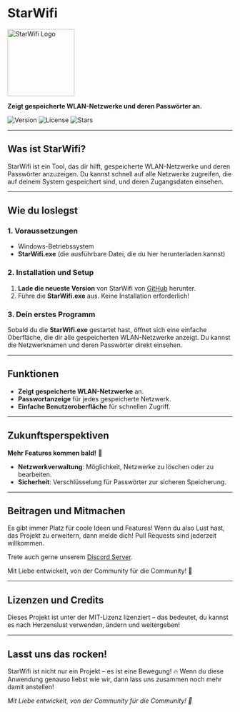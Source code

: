 # **StarWifi**  

<img src="logo.ico" alt="StarWifi Logo" width="150"/>

**Zeigt gespeicherte WLAN-Netzwerke und deren Passwörter an.**

![Version](https://img.shields.io/badge/version-1.0.2-purple) ![License](https://img.shields.io/badge/license-MIT-purple) ![Stars](https://img.shields.io/github/stars/eministarvr/star-wifi?style=social)

---

## **Was ist StarWifi?**

StarWifi ist ein Tool, das dir hilft, gespeicherte WLAN-Netzwerke und deren Passwörter anzuzeigen. Du kannst schnell auf alle Netzwerke zugreifen, die auf deinem System gespeichert sind, und deren Zugangsdaten einsehen.

---

## **Wie du loslegst**

### **1. Voraussetzungen**
- Windows-Betriebssystem
- **StarWifi.exe** (die ausführbare Datei, die du hier herunterladen kannst)

### **2. Installation und Setup**
1. **Lade die neueste Version** von StarWifi von [GitHub](https://github.com/EministarVR/star-wifi) herunter.
2. Führe die **StarWifi.exe** aus. Keine Installation erforderlich!

### **3. Dein erstes Programm**
Sobald du die **StarWifi.exe** gestartet hast, öffnet sich eine einfache Oberfläche, die dir alle gespeicherten WLAN-Netzwerke anzeigt. Du kannst die Netzwerknamen und deren Passwörter direkt einsehen.

---

## **Funktionen**

- **Zeigt gespeicherte WLAN-Netzwerke** an.
- **Passwortanzeige** für jedes gespeicherte Netzwerk.
- **Einfache Benutzeroberfläche** für schnellen Zugriff.

---

## **Zukunftsperspektiven**

**Mehr Features kommen bald!** 🚀

- **Netzwerkverwaltung**: Möglichkeit, Netzwerke zu löschen oder zu bearbeiten.
- **Sicherheit**: Verschlüsselung für Passwörter zur sicheren Speicherung.

---

## **Beitragen und Mitmachen**

Es gibt immer Platz für coole Ideen und Features! Wenn du also Lust hast, das Projekt zu erweitern, dann melde dich! Pull Requests sind jederzeit willkommen.

Trete auch gerne unserem [Discord Server](https://discord.gg/EW9f9qeubm).

Mit Liebe entwickelt, von der Community für die Community! 💖

---

## **Lizenzen und Credits**

Dieses Projekt ist unter der MIT-Lizenz lizenziert – das bedeutet, du kannst es nach Herzenslust verwenden, ändern und weitergeben!

---

## **Lasst uns das rocken!**

StarWifi ist nicht nur ein Projekt – es ist eine Bewegung! 🔥 Wenn du diese Anwendung genauso liebst wie wir, dann lass uns zusammen noch mehr damit anstellen!

*Mit Liebe entwickelt, von der Community für die Community! 💖*
